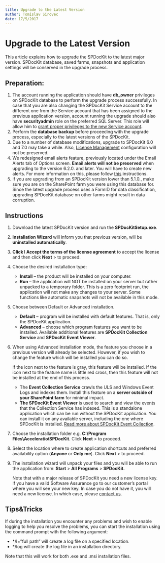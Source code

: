 ```yaml
---
title: Upgrade to the Latest Version
author: Tomislav Sirovec      
date: 17/5/2017 
---
```


# Upgrade to the Latest Version

This article explains how to upgrade the SPDocKit to the latest major version. SPDocKit database, saved farms, snapshots and application settings will be conserved in the upgrade process.

## Preparation:
1. The account running the application should have __db_owner__ privileges on SPDocKit database to perform the upgrade process successfully. In case that you are also changing the SPDocKit Service account to the different one from the Service account that has been assigned to the previous application version, account running the upgrade should also have __securityadmin__ role on the preferred SQL Server. This role will allow him to [grant proper privileges to the new Service account](#internal/requirements/spdockit-user-permission-requirements/).
2. Perform the __database backup__ before proceeding with the upgrade process, especially to the latest versions of the SPDocKit.
3. Due to a number of database modifications, upgrade to SPDocKit 6.0 and 7.0 may take a while. Also, [License Management](#internal/get-to-know-documentation-toolkit/backstage-screen/license-management/) configuration will not be preserved.
4. We redesigned email alerts feature, previously located under the Email Alerts tab of Options screen. __Email alerts will not be preserved__ when upgrading to the version 6.2.0. and later. You will have to create new alerts. For more information on this, please follow [this](#internal/get-to-know-documentation-toolkit/backstage-screen/options-wizard/#email-alerts)  instructions.
5. If you are upgrading from an SPDocKit version lower than 5.1.0., make sure you are on the SharePoint farm you were using this database for. Since the latest upgrade process uses a FarmID for data classification, upgrading SPDocKit database on other farms might result in data corruption.

## Instructions
1. Download the latest SPDocKit version and run the __SPDocKitSetup.exe__.
2. __Installation Wizard__ will inform you that previous version, will be __uninstalled automatically__.
3. __Click I Accept the terms of the license agreement__ to accept the license and then click __Next__ > to proceed.
4. Choose the desired installation type:
    * __Install__ – the product will be installed on your computer.
    * __Run__ – the application will NOT be installed on your server but rather unpacked to a temporary folder. This is a zero footprint run, the application will not make any changes to your server. Some functions like automatic snapshots will not be available in this mode.
5. Choose between Default or Advanced installation. 
    * __Default__ – program will be installed with default features. That is, only the SPDocKit application.
    * __Advanced__ – choose which program features you want to be installed. Available additional features are __SPDocKit Collection Service__ and __SPDocKit Event Viewer__.
6. When using Advanced installation mode, the feature you choose in a previous version will already be selected. However, if you wish to change the feature which will be installed you can do so.
 
   If the icon next to the feature is gray, this feature will be installed. If the icon next to the feature name is little red cross, then this feature will not be installed at the end of this process.

    * The __Event Collection Service__ crawls the ULS and Windows Event Logs and indexes them. Install this feature on a __server outside of your SharePoint farm__ for minimal impact.
    * __The SPDocKit Event Viewer__ is used to search and view the events that the Collection Service has indexed. This is a standalone application which can be run without the SPDocKit application. You can install it on any available server, including the one where SPDocKit is installed. [Read more about SPDocKit Event Collection](#internal/get-to-know-documentation-toolkit/monitoring-screen/).
7. Choose the installation folder e.g. __C:\Program Files\Acceleratio\SPDocKit__. Click __Next__ > to proceed.
8. Select the location where to create application shortcuts and preferred availability option (__Anyone__ or __Only me__). Click __Next__ > to proceed.
9. The installation wizard will unpack your files and you will be able to run the application from: __Start__ > __All Programs__ > __SPDocKit.__

   Note that with a major release of SPDocKit you need a new license key. If you have a valid Software Assurance go to our customer’s portal where you will see your new key. In case you do not have it, you will need a new license. In which case, please [contact us](https://www.spdockit.com/support/contact-us/).

## Tips&Tricks
If during the installation you encounter any problems and wish to enable logging to help you resolve the problems, you can start the installation using the command prompt with the following argument:
* */l=”full path” will create a log file on a specified location.
* */log will create the log file in an installation directory.

Note that this will work for both .exe and .msi installation files.
